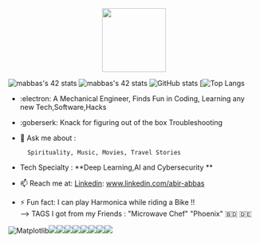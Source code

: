 <div align="center">
  <img src="https://42wolfsburg.de/wp-content/uploads/2022/01/42logo_site-5.svg" height="128px"  >
</div>

   ![mabbas's 42 stats](https://badge42.vercel.app/api/v2/cl33nxvl8001109l2p31ppqso/stats?cursusId=9&coalitionId=piscine)
   ![mabbas's 42 stats](https://badge42.vercel.app/api/v2/cl33nxvl8001109l2p31ppqso/stats?cursusId=21&coalitionId=151) 
 ![GitHub stats](https://github-readme-stats.vercel.app/api?username=mdabir1203&show_icons=true&theme=radical)
[![Top Langs](https://github-readme-stats.vercel.app/api/top-langs/?username=mdabir1203)                                                                                                                                                                     
 
- :electron: A Mechanical Engineer, Finds Fun in Coding, Learning any new Tech,Software,Hacks 
- :goberserk: Knack for figuring out of the box Troubleshooting 
- 💬 Ask me about : 
        
        Spirituality, Music, Movies, Travel Stories
   
- Tech Specialty : **Deep Learning,AI and Cybersecurity **
- 📫 Reach me at: [Linkedin](https://img.shields.io/badge/LinkedIn-0077B5?style=for-the-badge&logo=linkedin&logoColor=white): www.linkedin.com/abir-abbas
- ⚡ Fun fact: I can play Harmonica while riding a Bike !!  
--> TAGS I got from my Friends : "Microwave Chef" "Phoenix"
 :bangladesh: 🇩🇪
 
 
 ![Matplotlib](https://img.shields.io/badge/Matplotlib-%23ffffff.svg?style=for-the-badge&logo=Matplotlib&logoColor=black)<img src= "https://img.shields.io/badge/PyTorch-EE4C2C?style=for-the-badge&logo=pytorch&logoColor=white" /><img src= "https://img.shields.io/badge/TensorFlow-FF6F00?style=for-the-badge&logo=tensorflow&logoColor=white" /><img src= "https://img.shields.io/badge/MongoDB-4EA94B?style=for-the-badge&logo=mongodb&logoColor=white" /><img src= "https://img.shields.io/badge/Docker-2CA5E0?style=for-the-badge&logo=docker&logoColor=white" /><img src= "https://img.shields.io/badge/VSCode-0078D4?style=for-the-badge&logo=visual%20studio%20code&logoColor=white" /><img src= "https://img.shields.io/badge/Colab-F9AB00?style=for-the-badge&logo=googlecolab&color=525252" /><img src= "https://img.shields.io/badge/C-00599C?style=for-the-badge&logo=c&logoColor=white" /><img src="https://img.shields.io/badge/Python-FFD43B?style=for-the-badge&logo=python&logoColor=blue"/>
 


 

